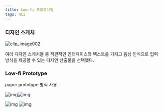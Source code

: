 ```yaml
---
title: Low-fi 프로토타입
tags: HCI
---
```






### 디자인 스케치

![clip_image002](D:\Desktop\blog\I4FE.github.io\clip_image002.jpg)









여러 디자인 스케치들 중 직관적인 인터페이스와 텍스트를 가지고 음성 인식으로 입력 방식을 제공할 수 있는 디자인 산출물을 선택했다. 





### Low-fi Prototype

paper prototype 방식 사용

![img](file:///C:/Users/MINUK/AppData/Local/Temp/msohtmlclip1/01/clip_image002.jpg)![img](file:///C:/Users/MINUK/AppData/Local/Temp/msohtmlclip1/01/clip_image004.jpg)



![img](file:///C:/Users/MINUK/AppData/Local/Temp/msohtmlclip1/01/clip_image006.jpg) ![img](D:\Desktop\blog\Nanminuk.github.io\images\2023-11-28-Low-fi-prototype\clip_image008.jpg)





